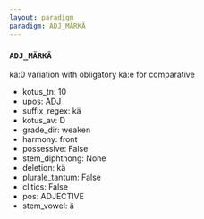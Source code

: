 ```yaml
---
layout: paradigm
paradigm: ADJ_MÄRKÄ
---
```

### ` ADJ_MÄRKÄ `

kä:0 variation with obligatory kä:e for comparative
* kotus_tn: 10
* upos: ADJ
* suffix_regex: kä
* kotus_av: D
* grade_dir: weaken
* harmony: front
* possessive: False
* stem_diphthong: None
* deletion: kä
* plurale_tantum: False
* clitics: False
* pos: ADJECTIVE
* stem_vowel: ä
